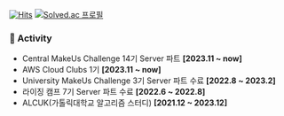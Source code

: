 [![Hits](https://hits.seeyoufarm.com/api/count/incr/badge.svg?url=https%3A%2F%2Fgithub.com%2Fsimhani1%2Fhit-counter&count_bg=%238DBCDD&title_bg=%23555555&icon=github.svg&icon_color=%23E7E7E7&title=hits&edge_flat=false)](https://hits.seeyoufarm.com)
[![Solved.ac 프로필](http://mazassumnida.wtf/api/mini/generate_badge?boj=simhani1)](https://solved.ac/simhani1)

### 🚀 Activity
- Central MakeUs Challenge 14기 Server 파트 **[2023.11 ~ now]**
- AWS Cloud Clubs 1기 **[2023.11 ~ now]**
- University MakeUs Challenge 3기 Server 파트 수료 **[2022.8 ~ 2023.2]**
- 라이징 캠프 7기 Server 파트 수료 **[2022.6 ~ 2022.8]**
- ALCUK(가톨릭대학교 알고리즘 스터디) **[2021.12 ~ 2023.12]**
